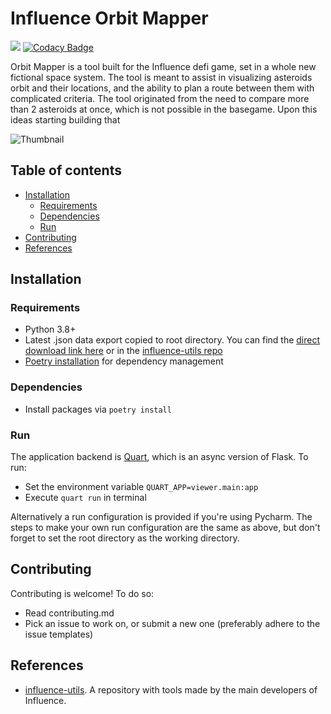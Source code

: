 # Influence Orbit Mapper
![](https://img.shields.io/badge/python-v3.8-blue)
[![Codacy Badge](https://app.codacy.com/project/badge/Grade/d62746887a694002907b83828aa57c89)](https://www.codacy.com/gh/MichaelVerdegaal/InfluenceOrbitMapper/dashboard?utm_source=github.com&amp;utm_medium=referral&amp;utm_content=MichaelVerdegaal/InfluenceOrbitMapper&amp;utm_campaign=Badge_Grade)

Orbit Mapper is a tool built for the Influence defi game, set in a whole new fictional space system. The tool is meant
to assist in visualizing asteroids orbit and their locations, and the ability to plan a route between them with
complicated criteria. The tool originated from the need to compare more than 2 asteroids at once, which is not possible
in the basegame. Upon this ideas starting building that 

![Thumbnail](https://cdn.discordapp.com/attachments/697855611643232394/903745762045870080/brave_mK8x5WQ404.png)

## Table of contents
- [Installation](#installation)
  - [Requirements](#requirements)
  - [Dependencies](#dependencies)
  - [Run](#run)
- [Contributing](#contributing)
- [References](#references)

## Installation
### Requirements

- Python 3.8+
- Latest .json data export copied to root directory. You can find
  the [direct download link here](https://www.dropbox.com/sh/5g3ww8wi9n0p4s6/AADcR0lgL8iKTQrpiWUC37Oxa?dl=0) or in
  the [influence-utils repo](https://github.com/Influenceth/influence-utils)
- [Poetry installation](https://python-poetry.org/docs/) for dependency management

### Dependencies

- Install packages via `poetry install`

### Run 

The application backend is [Quart](https://pgjones.gitlab.io/quart/), which is an async version 
of Flask. To run:
- Set the environment variable `QUART_APP=viewer.main:app`
- Execute `quart run` in terminal

Alternatively a run configuration is provided if you're using Pycharm. The steps to make your own run configuration are 
the same as above, but don't forget to set the root directory as the working directory.

## Contributing

Contributing is welcome! To do so:
- Read contributing.md 
- Pick an issue to work on, or submit a new one (preferably adhere to the issue templates)

## References

- [influence-utils](https://github.com/Influenceth/influence-utils). A repository with tools made by the main developers
  of Influence.
